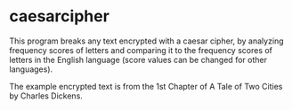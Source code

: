 # caesarcipher
This program breaks any text encrypted with a caesar cipher, by analyzing frequency scores of letters and comparing it to the frequency scores of letters in the English language (score values can be changed for other languages).

The example encrypted text is from the 1st Chapter of A Tale of Two Cities by Charles Dickens.
